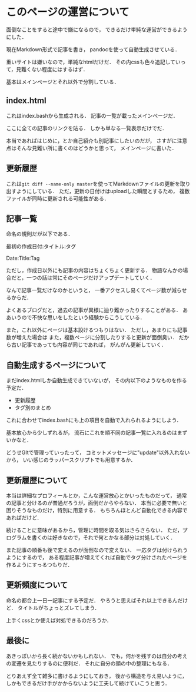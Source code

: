 このページの運営について
====================

面倒なことをすると途中で嫌になるので，
できるだけ単純な運営ができるようにした．

現在Markdown形式で記事を書き，
pandocを使って自動生成させている．

重いサイトは嫌いなので，単純なhtmlだけだ．
その内cssも色々追記していって，見難くない程度にはするはず．

基本はメインページとそれ以外で分割している．

index.html
-------------

これはindex.bashから生成される．
記事の一覧が載ったメインページだ．

ここに全ての記事のリンクを貼る．
しかも単なる一覧表示だけでだ．

本当であればはじめに，とか自己紹介も別記事にしたいのだが，
さすがに注意点はそんな見難い所に書くのはどうかと思って，
メインページに書いた．

更新履歴
-------------

これは`git diff --name-only master`を使ってMarkdownファイルの更新を取り出すようにしている．
ただ，更新の日付けはuploadした瞬間とするため，
複数ファイルが同時に更新される可能性がある．

記事一覧
-----------

命名の規則だが以下である．

最初の作成日付:タイトル:タグ

Date:Title:Tag

ただし，作成日以外にも記事の内容はちょくちょく更新する．
物語なんかの場合だと，一つの話は常にそのページだけアップデートしていく．

なんで記事一覧だけなのかというと，
一番アクセスし易くてページ数が減らせるからだ．

よくあるブログだと，過去の記事が異様に辿り難かったりすることがある．
ああいうので不快な思いをしたという経験からこうしている．

また，これ以外にページは基本設けるつもりはない．
ただし，あまりにも記事数が増えた場合は
また，複数ページに分割したりすると更新が面倒臭い．
だから古い記事であっても内容が同じであれば，
がんがん更新していく．

自動生成するページについて
---------------------

まだindex.htmlしか自動生成できていないが，
その内以下のようなものを作る予定だ．

- 更新履歴
- タグ別のまとめ

これに合わせてindex.bashにも上の項目を自動で入れられるようにしよう．

基本放心から少しずれるが，
流石にこれを順不同の記事一覧に入れるのはまずいかなと．

どうせGItで管理っていったって，
コミットメッセージに"update"以外入れないから，
いい感じのラッパースクリプトでも用意するか．


更新履歴について
------------

本当は詳細なプロフィールとか，こんな運営放心とかいったものだって，
通常の記事と分けるのが普通だろうが，面倒だからやらない．
本当に必要で無いと困りそうなものだけ，特別に用意する．
もちろんほとんど自動化できる内容であればだけど．

続けることに意味があるから，管理に時間を取る気はさらさらない．
ただ，プログラムを書くのは好きなので，それで何とかなる部分は対処していく．

また記事の順番も後で変えるのが面倒なので変えない．
一応タグは付けられうようにするので，
ある程度記事が増えてくれば自動でタグ分けされたページを作るようにすっるつもりだ．

更新頻度について
--------------

命名の都合上一日一記事にする予定だ．
やろうと思えばそれ以上できるんだけど．
タイトルがちょっとズレてしまう．

上手くcssとか使えば対処できるのだろうか．


最後に
------------

あきっぽいから長く続かないかもしれない．
でも，何かを残すのは自分の考えの変遷を見たりするのに便利だ．
それに自分の頭の中の整理にもなる．

とりあえず全て雑多に書けるようにしておき，
後から構造を与え易いように，
しかもできるだけ手がかからないように工夫して続けていこうと思う．
